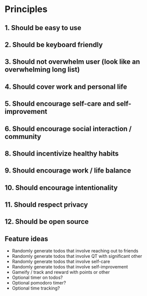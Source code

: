 # Principles

## 1. Should be easy to use
## 2. Should be keyboard friendly
## 3. Should not overwhelm user (look like an overwhelming long list)
## 4. Should cover work and personal life
## 5. Should encourage self-care and self-improvement
## 6. Should encourage social interaction / community
## 8. Should incentivize healthy habits
## 9. Should encourage work / life balance
## 10. Should encourage intentionality
## 11. Should respect privacy
## 12. Should be open source


## Feature ideas
- Randomly generate todos that involve reaching out to friends
- Randomly generate todos that involve QT with significant other
- Randomly generate todos that involve self-care
- Randomly generate todos that involve self-improvement
- Gameify / track and reward with points or other
- Optional timer on todos?
- Optional pomodoro timer?
- Optional time tracking?